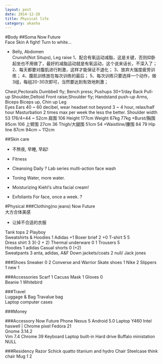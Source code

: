 ```yaml
---
layout: post
date: 2014-12-28
title: Physical life
category: akasha
---
```


#Body
##Soma					Now										Future						
Face
Skin					A fight! Turn to white...
* Belly, Abdomen			
Crunsh(Not Situps), Leg raise
1、配合有氧运动减脂，这是关键，否则仰卧起坐也不用做了，最好的减脂运动就是有氧运动，这个说来话长，不深入了；
2、每天都要对腹肌进行刺激，这样才能保证不退化；
3、放弃大强度疲劳训练；
4、腹肌训练放在每次训练的最后；
5、每次训练只要选择一个动作，做3组，每组20-30次即可，当然要达到有效地刺激；

Chest,Pectorails		Dumbbell fly; Bench press; Pushups 30+1/day	
Back					Pull-up
Shoulder,Deltoid		Front raise;Shoulder fly; Handstand push-up
Arms, Biceps			Biceps up, Chin up
Leg											 
Eyes
Ears					40 ~ 60 decibel, wear headset not beyond 3 ~ 4 
						hour, relax/half hour 
Masturbation			2 times max per week the less the better.
Shoulder width			53										176/4=44 ~ 52cm
肩围					106
Height					177cm
Weight					67kg									77kg
+Burst/胸围				85cm									106
上臂围					27cm									36
Thigh/大腿围			51cm									54
+Waistline/腰围			84										79
Hip line				87cm									94cm ~ 112cm

##Skin care
* 不熬夜, 早睡, 早起!

* Fitness

* Cleansing
	Daily ?
	Lab series multi-action face wash

* Toning
	Water, more water.

* Moisturizing
	Kiehl‘s ultra facial cream!

* Exfoliants
	For face, once a week.
		?
		
#Physical
###Clothing(no jeans)	Now												Future								
大方合体美感
* 让掉不合适的衣服

Tank tops				2 Playboy										
Sweatshirts & Hoodies	1 Adidas										+1
Boxer brief				2												+0 
T-shirt                 5												5               
Dress shirt				3												3(-2 + 2)
Thermal underware		0												1
Trousers				5												
Hoodies					1 adidas
Casual shorts           0												(+2)               
Sweatpants				3 anta, adidas, A&F
Down jackets/coats		2 null/ Jack jones

###Shoes
Sneaker					0												2 Converse and Warrior
Skate shoes				1	Nike										2
Slippers                1												new 1												

###Accessories 
Scarf                   1	Cacuss 
Mask                    1
Gloves                  0               
Beanie					1	Whitebird

###Travel				
Luggage & Bag           Travalue bag            
						Laptop computer cases

###Money


###Accessory			Now												Future
Phone					Nexus 5
						Android 5.0
Laptop					Y460											Intel haswell | Chrome pixel
						Fedora 21										
						Gnome 3.14.2								
						Vim 7.4
						Chrome 39
Keyboard				Laptop built-in	
Hard drive				Buffalo ministation								NULL

###Residency
Razor					Schick quatto titanium and hydro
Chair																	Steelcase think chair
Mug						1												2

